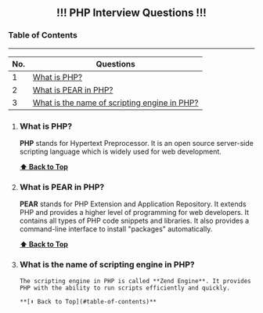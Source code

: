 <h2 align="center"> !!! PHP Interview Questions !!! </h2>

### Table of Contents

---

| No. | Questions                                                                                    |
| --- | -------------------------------------------------------------------------------------------- |
| 1   | [What is PHP?](#what-is-PHP)                                                                 |
| 2   | [What is PEAR in PHP?](#what-is-pear-in-php)                                                 |
| 3   | [What is the name of scripting engine in PHP?](#what-is-the-name-of-scripting-engine-in-php) |

1.  ### What is PHP?

    **PHP** stands for Hypertext Preprocessor. It is an open source server-side scripting language which is widely used for web development.

    **[⬆ Back to Top](#table-of-contents)**

2.  ### What is PEAR in PHP?

    **PEAR** stands for PHP Extension and Application Repository. It extends PHP and provides a higher level of programming for web developers.
    It contains all types of PHP code snippets and libraries. It also provides a command-line interface to install "packages" automatically.

    **[⬆ Back to Top](#table-of-contents)**

3.  ### What is the name of scripting engine in PHP?

        The scripting engine in PHP is called **Zend Engine**. It provides PHP with the ability to run scripts efficiently and quickly.

        **[⬆ Back to Top](#table-of-contents)**

